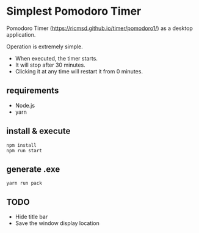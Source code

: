 # Simplest Pomodoro Timer
Pomodoro Timer (https://ricmsd.github.io/timer/pomodoro1/) as a desktop application.

Operation is extremely simple.
- When executed, the timer starts.
- It will stop after 30 minutes.
- Clicking it at any time will restart it from 0 minutes.

## requirements
- Node.js
- yarn

## install & execute
    npm install
    npm run start

## generate .exe
    yarn run pack

## TODO
- Hide title bar
- Save the window display location

